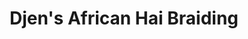 ---
title: "Djen's African Hai Braiding"
url: /milwaukee/djens-african-hai-braiding/
shop: Friseur
---